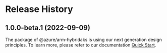 # Release History
    
## 1.0.0-beta.1 (2022-09-09)

The package of @azure/arm-hybridaks is using our next generation design principles. To learn more, please refer to our documentation [Quick Start](https://aka.ms/js-track2-quickstart).
